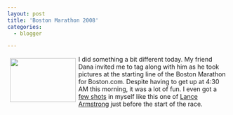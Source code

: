 ```yaml
---
layout: post
title: 'Boston Marathon 2008'
categories:
  - blogger

---
```


<a href="http://thecave.smugmug.com/gallery/4772984_3mrsK/1/283153640_nnZgX"><img src="http://thecave.smugmug.com/photos/283165438_TTCiT-Th.jpg" border="0" vspace="6" hspace="6" alt="" height="100" width="150" align="left" /></a>
I did something a bit different today.  My friend Dana invited me to tag along with him as he took pictures at the starting line of the Boston Marathon for Boston.com.  Despite having to get up at 4:30 AM this morning, it was a lot of fun.  I even got a [few shots](http://thecave.smugmug.com/gallery/4772984_3mrsK/1/283153640_nnZgX) in myself like this one of [Lance Armstrong](http://thecave.smugmug.com/gallery/4772984_3mrsK/1/283165438_TTCiT) just before the start of the race.
